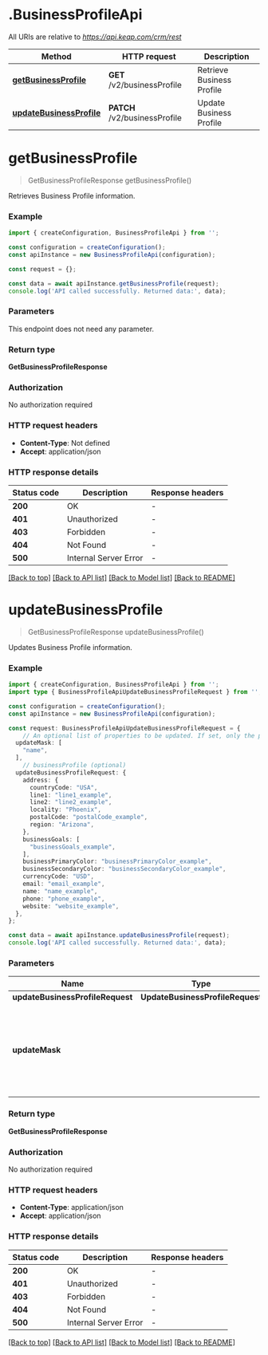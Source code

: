 # .BusinessProfileApi

All URIs are relative to *https://api.keap.com/crm/rest*

Method | HTTP request | Description
------------- | ------------- | -------------
[**getBusinessProfile**](BusinessProfileApi.md#getBusinessProfile) | **GET** /v2/businessProfile | Retrieve Business Profile
[**updateBusinessProfile**](BusinessProfileApi.md#updateBusinessProfile) | **PATCH** /v2/businessProfile | Update Business Profile


# **getBusinessProfile**
> GetBusinessProfileResponse getBusinessProfile()

Retrieves Business Profile information.

### Example


```typescript
import { createConfiguration, BusinessProfileApi } from '';

const configuration = createConfiguration();
const apiInstance = new BusinessProfileApi(configuration);

const request = {};

const data = await apiInstance.getBusinessProfile(request);
console.log('API called successfully. Returned data:', data);
```


### Parameters
This endpoint does not need any parameter.


### Return type

**GetBusinessProfileResponse**

### Authorization

No authorization required

### HTTP request headers

 - **Content-Type**: Not defined
 - **Accept**: application/json


### HTTP response details
| Status code | Description | Response headers |
|-------------|-------------|------------------|
**200** | OK |  -  |
**401** | Unauthorized |  -  |
**403** | Forbidden |  -  |
**404** | Not Found |  -  |
**500** | Internal Server Error |  -  |

[[Back to top]](#) [[Back to API list]](README.md#documentation-for-api-endpoints) [[Back to Model list]](README.md#documentation-for-models) [[Back to README]](README.md)

# **updateBusinessProfile**
> GetBusinessProfileResponse updateBusinessProfile()

Updates Business Profile information.

### Example


```typescript
import { createConfiguration, BusinessProfileApi } from '';
import type { BusinessProfileApiUpdateBusinessProfileRequest } from '';

const configuration = createConfiguration();
const apiInstance = new BusinessProfileApi(configuration);

const request: BusinessProfileApiUpdateBusinessProfileRequest = {
    // An optional list of properties to be updated. If set, only the provided properties will be updated and others will be skipped. (optional)
  updateMask: [
    "name",
  ],
    // businessProfile (optional)
  updateBusinessProfileRequest: {
    address: {
      countryCode: "USA",
      line1: "line1_example",
      line2: "line2_example",
      locality: "Phoenix",
      postalCode: "postalCode_example",
      region: "Arizona",
    },
    businessGoals: [
      "businessGoals_example",
    ],
    businessPrimaryColor: "businessPrimaryColor_example",
    businessSecondaryColor: "businessSecondaryColor_example",
    currencyCode: "USD",
    email: "email_example",
    name: "name_example",
    phone: "phone_example",
    website: "website_example",
  },
};

const data = await apiInstance.updateBusinessProfile(request);
console.log('API called successfully. Returned data:', data);
```


### Parameters

Name | Type | Description  | Notes
------------- | ------------- | ------------- | -------------
 **updateBusinessProfileRequest** | **UpdateBusinessProfileRequest**| businessProfile |
 **updateMask** |  | An optional list of properties to be updated. If set, only the provided properties will be updated and others will be skipped. | (optional) defaults to undefined


### Return type

**GetBusinessProfileResponse**

### Authorization

No authorization required

### HTTP request headers

 - **Content-Type**: application/json
 - **Accept**: application/json


### HTTP response details
| Status code | Description | Response headers |
|-------------|-------------|------------------|
**200** | OK |  -  |
**401** | Unauthorized |  -  |
**403** | Forbidden |  -  |
**404** | Not Found |  -  |
**500** | Internal Server Error |  -  |

[[Back to top]](#) [[Back to API list]](README.md#documentation-for-api-endpoints) [[Back to Model list]](README.md#documentation-for-models) [[Back to README]](README.md)



